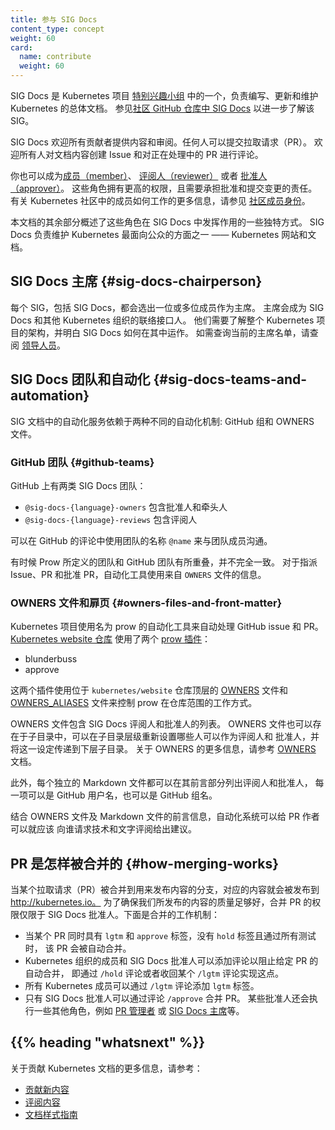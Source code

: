```yaml
---
title: 参与 SIG Docs
content_type: concept
weight: 60
card:
  name: contribute
  weight: 60
---
```

<!--
title: Participating in SIG Docs
content_type: concept
weight: 60
card:
  name: contribute
  weight: 60
-->

<!-- overview -->

<!--
SIG Docs is one of the
[special interest groups](https://github.com/kubernetes/community/blob/master/sig-list.md)
within the Kubernetes project, focused on writing, updating, and maintaining
the documentation for Kubernetes as a whole. See
[SIG Docs from the community github repo](https://github.com/kubernetes/community/tree/master/sig-docs)
for more information about the SIG.
-->
SIG Docs 是 Kubernetes 项目
[特别兴趣小组](https://github.com/kubernetes/community/blob/master/sig-list.md)
中的一个，负责编写、更新和维护 Kubernetes 的总体文档。
参见[社区 GitHub 仓库中 SIG Docs](https://github.com/kubernetes/community/tree/master/sig-docs)
以进一步了解该 SIG。

<!--
SIG Docs welcomes content and reviews from all contributors. Anyone can open a
pull request (PR), and anyone is welcome to file issues about content or comment
on pull requests in progress.
-->
SIG Docs 欢迎所有贡献者提供内容和审阅。任何人可以提交拉取请求（PR）。
欢迎所有人对文档内容创建 Issue 和对正在处理中的 PR 进行评论。

<!--
You can also become a [member](/docs/contribute/participate/roles-and-responsibilities/#members),
[reviewer](/docs/contribute/participate/roles-and-responsibilities/#reviewers), or [approver](/docs/contribute/participate/roles-and-responsibilities/#approvers). These roles require greater
access and entail certain responsibilities for approving and committing changes.
See [community-membership](https://github.com/kubernetes/community/blob/master/community-membership.md)
for more information on how membership works within the Kubernetes community.

The rest of this document outlines some unique ways these roles function within
SIG Docs, which is responsible for maintaining one of the most public-facing
aspects of Kubernetes - the Kubernetes website and documentation.
-->
你也可以成为[成员（member）](/zh-cn/docs/contribute/participate/roles-and-responsibilities/#members)、
[评阅人（reviewer）](/zh-cn/docs/contribute/participate/roles-and-responsibilities/#reviewers) 或者
[批准人（approver）](/zh-cn/docs/contribute/participate/roles-and-responsibilities/#approvers)。
这些角色拥有更高的权限，且需要承担批准和提交变更的责任。
有关 Kubernetes 社区中的成员如何工作的更多信息，请参见
[社区成员身份](https://github.com/kubernetes/community/blob/master/community-membership.md)。

本文档的其余部分概述了这些角色在 SIG Docs 中发挥作用的一些独特方式。
SIG Docs 负责维护 Kubernetes 最面向公众的方面之一 —— Kubernetes 网站和文档。

<!-- body -->

<!--
#### SIG Docs chairperson

Each SIG, including SIG Docs, selects one or more SIG members to act as
chairpersons. These are points of contact between SIG Docs and other parts of
the Kubernetes organization. They require extensive knowledge of the structure
of the Kubernetes project as a whole and how SIG Docs works within it. See
[Leadership](https://github.com/kubernetes/community/tree/master/sig-docs#leadership)
for the current list of chairpersons.
-->
## SIG Docs 主席   {#sig-docs-chairperson}

每个 SIG，包括 SIG Docs，都会选出一位或多位成员作为主席。
主席会成为 SIG Docs 和其他 Kubernetes 组织的联络接口人。
他们需要了解整个 Kubernetes 项目的架构，并明白 SIG Docs 如何在其中运作。
如需查询当前的主席名单，请查阅
[领导人员](https://github.com/kubernetes/community/tree/master/sig-docs#leadership)。

<!--
## SIG Docs teams and automation

Automation in SIG Docs relies on two different mechanisms for automation:
GitHub groups and OWNERS files.
-->
## SIG Docs 团队和自动化 {#sig-docs-teams-and-automation}

SIG 文档中的自动化服务依赖于两种不同的自动化机制:
GitHub 组和 OWNERS 文件。

<!--
### GitHub teams

There are two categories of SIG Docs [teams](https://github.com/orgs/kubernetes/teams?query=sig-docs) on GitHub:

- `@sig-docs-{language}-owners` are approvers and leads
- `@sig-docs-{language}-reviews` are reviewers

Each can be referenced with their `@name` in GitHub comments to communicate with
everyone in that group.

Sometimes Prow and GitHub teams overlap without matching exactly. For assignment of issues, pull requests, and to support PR approvals,
the automation uses information from `OWNERS` files.
-->
### GitHub 团队 {#github-teams}

GitHub 上有两类 SIG Docs 团队：

- `@sig-docs-{language}-owners` 包含批准人和牵头人
- `@sig-docs-{language}-reviews` 包含评阅人

可以在 GitHub 的评论中使用团队的名称 `@name` 来与团队成员沟通。

有时候 Prow 所定义的团队和 GitHub 团队有所重叠，并不完全一致。
对于指派 Issue、PR 和批准 PR，自动化工具使用来自 `OWNERS` 文件的信息。

<!--
### OWNERS files and front-matter

The Kubernetes project uses an automation tool called prow for automation
related to GitHub issues and pull requests. The
[Kubernetes website repository](https://github.com/kubernetes/website) uses
two [prow plugins](https://github.com/kubernetes/test-infra/blob/master/prow/plugins):
-->
### OWNERS 文件和扉页   {#owners-files-and-front-matter}

Kubernetes 项目使用名为 prow 的自动化工具来自动处理 GitHub issue 和 PR。
[Kubernetes website 仓库](https://github.com/kubernetes/website) 使用了两个
[prow 插件](https://github.com/kubernetes/test-infra/blob/master/prow/plugins)：

- blunderbuss
- approve

<!--
These two plugins use the
[OWNERS](https://github.com/kubernetes/website/blob/main/OWNERS) and
[OWNERS_ALIASES](https://github.com/kubernetes/website/blob/main/OWNERS_ALIASES)
files in the top level of the `kubernetes/website` GitHub repository to control
how prow works within the repository.
-->
这两个插件使用位于 `kubernetes/website` 仓库顶层的
[OWNERS](https://github.com/kubernetes/website/blob/main/OWNERS) 文件和
[OWNERS_ALIASES](https://github.com/kubernetes/website/blob/main/OWNERS_ALIASES)
文件来控制 prow 在仓库范围的工作方式。

<!--
An OWNERS file contains a list of people who are SIG Docs reviewers and
approvers. OWNERS files can also exist in subdirectories, and can override who
can act as a reviewer or approver of files in that subdirectory and its
descendents. For more information about OWNERS files in general, see
[OWNERS](https://github.com/kubernetes/community/blob/master/contributors/guide/owners.md).
-->
OWNERS 文件包含 SIG Docs 评阅人和批准人的列表。
OWNERS 文件也可以存在于子目录中，可以在子目录层级重新设置哪些人可以作为评阅人和
批准人，并将这一设定传递到下层子目录。
关于 OWNERS 的更多信息，请参考
[OWNERS](https://github.com/kubernetes/community/blob/master/contributors/guide/owners.md)
文档。

<!--
In addition, an individual Markdown file can list reviewers and approvers in its
front-matter, either by listing individual GitHub usernames or GitHub groups.

The combination of OWNERS files and front-matter in Markdown files determines
the advice PR owners get from automated systems about who to ask for technical
and editorial review of their PR.
-->
此外，每个独立的 Markdown 文件都可以在其前言部分列出评阅人和批准人，
每一项可以是 GitHub 用户名，也可以是 GitHub 组名。

结合 OWNERS 文件及 Markdown 文件的前言信息，自动化系统可以给 PR 作者可以就应该
向谁请求技术和文字评阅给出建议。

<!--
## How merging works

When a pull request is merged to the branch used to publish content, that content
is published to http://kubernetes.io. To ensure that
the quality of our published content is high, we limit merging pull requests to
SIG Docs approvers. Here's how it works.

- When a pull request has both the `lgtm` and `approve` labels, has no `hold`
  labels, and all tests are passing, the pull request merges automatically.
- Kubernetes organization members and SIG Docs approvers can add comments to
  prevent automatic merging of a given pull request (by adding a `/hold` comment
  or withholding a `/lgtm` comment).
- Any Kubernetes member can add the `lgtm` label by adding a `/lgtm` comment.
- Only SIG Docs approvers can merge a pull request
  by adding an `/approve` comment. Some approvers also perform additional
  specific roles, such as [PR Wrangler](/docs/contribute/advanced#be-the-pr-wrangler-for-a-week) or
  [SIG Docs chairperson](#sig-docs-chairperson).
-->
## PR 是怎样被合并的 {#how-merging-works}

当某个拉取请求（PR）被合并到用来发布内容的分支，对应的内容就会被发布到 http://kubernetes.io。
为了确保我们所发布的内容的质量足够好，合并 PR 的权限仅限于
SIG Docs 批准人。下面是合并的工作机制：

- 当某个 PR 同时具有 `lgtm` 和 `approve` 标签，没有 `hold` 标签且通过所有测试时，
  该 PR 会被自动合并。
- Kubernetes 组织的成员和 SIG Docs 批准人可以添加评论以阻止给定 PR 的自动合并，
  即通过 `/hold` 评论或者收回某个 `/lgtm` 评论实现这点。
- 所有 Kubernetes 成员可以通过 `/lgtm` 评论添加 `lgtm` 标签。
- 只有 SIG Docs 批准人可以通过评论 `/approve` 合并 PR。
  某些批准人还会执行一些其他角色，例如
  [PR 管理者](/zh-cn/docs/contribute/participate/pr-wranglers/) 或
  [SIG Docs 主席](#sig-docs-chairperson)等。

## {{% heading "whatsnext" %}}

<!--
For more information about contributing to the Kubernetes documentation, see:

- [Contributing new content](/docs/contribute/new-content/)
- [Reviewing content](/docs/contribute/review/reviewing-prs)
- [Documentation style guide](/docs/contribute/style/)
-->
关于贡献 Kubernetes 文档的更多信息，请参考：

- [贡献新内容](/zh-cn/docs/contribute/new-content/)
- [评阅内容](/zh-cn/docs/contribute/review/reviewing-prs)
- [文档样式指南](/zh-cn/docs/contribute/style/)
